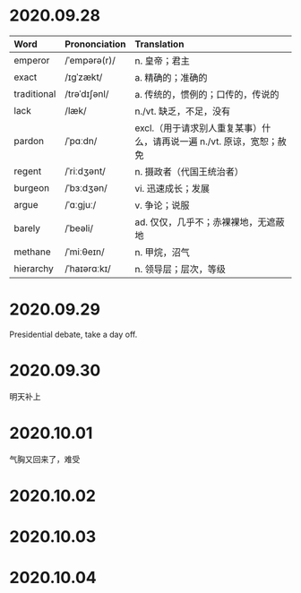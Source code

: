 # 2020.09.28
|Word          |     Prononciation    |      Translation                                                       |
|:-------------|:---------------------|:-----------------------------------------------------------------------|
|emperor       |     /ˈempərə(r)/     |      n. 皇帝；君主                                                      |
|exact         |     /ɪgˈzækt/        |      a. 精确的；准确的                                                   |
|traditional   |     /trəˈdɪʃənl/     |      a. 传统的，惯例的；口传的，传说的                                      |
|lack          |     /læk/            |      n./vt. 缺乏，不足，没有                                              |
|pardon        |     /ˈpɑːdn/         |      excl.（用于请求别人重复某事）什么，请再说一遍 n./vt. 原谅，宽恕；赦免      |
|regent        |     /ˈriːdʒənt/      |      n. 摄政者（代国王统治者）                                            |
|burgeon       |     /ˈbɜːdʒən/       |      vi. 迅速成长；发展                                                  |
|argue         |     /ˈɑːgjuː/        |      v. 争论；说服                                                      |
|barely        |     /ˈbeəli/         |      ad. 仅仅，几乎不；赤裸裸地，无遮蔽地                                   |
|methane       |     /ˈmiːθeɪn/       |      n. 甲烷，沼气                                                      |
|hierarchy     |     /ˈhaɪərɑːkɪ/     |      n. 领导层；层次，等级                                               |


# 2020.09.29
Presidential debate, take a day off.


# 2020.09.30
明天补上


# 2020.10.01
气胸又回来了，难受


# 2020.10.02



# 2020.10.03



# 2020.10.04


